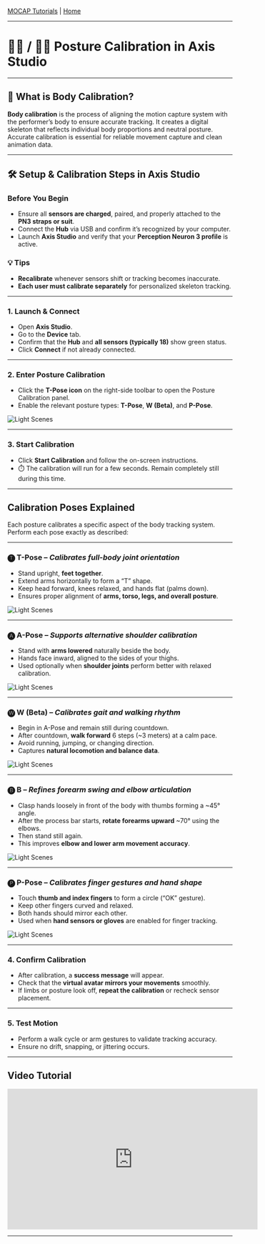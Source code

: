 [MOCAP Tutorials](README.md) | [Home](../../README.md)

-------------------------------------------------------------------------------

# 🧍‍♂️ / 🧍‍♀️ Posture Calibration in Axis Studio

---

## 🤔 What is Body Calibration?

**Body calibration** is the process of aligning the motion capture system with the performer’s body to ensure accurate tracking. It creates a digital skeleton that reflects individual body proportions and neutral posture. Accurate calibration is essential for reliable movement capture and clean animation data.

---

## 🛠️ Setup & Calibration Steps in Axis Studio

### Before You Begin
- Ensure all **sensors are charged**, paired, and properly attached to the **PN3 straps or suit**.
- Connect the **Hub** via USB and confirm it’s recognized by your computer.
- Launch **Axis Studio** and verify that your **Perception Neuron 3 profile** is active.

### 💡 Tips
- **Recalibrate** whenever sensors shift or tracking becomes inaccurate.
- **Each user must calibrate separately** for personalized skeleton tracking.

---

### 1. Launch & Connect
- Open **Axis Studio**.
- Go to the **Device** tab.
- Confirm that the **Hub** and **all sensors (typically 18)** show green status.
- Click **Connect** if not already connected.

---

### 2. Enter Posture Calibration
- Click the **T-Pose icon** on the right-side toolbar to open the Posture Calibration panel.
- Enable the relevant posture types: **T-Pose**, **W (Beta)**, and **P-Pose**.

![Light Scenes](images/body_callibration_1.png)

---

### 3. Start Calibration
- Click **Start Calibration** and follow the on-screen instructions.
- ⏱️ The calibration will run for a few seconds. Remain completely still during this time.

---

## Calibration Poses Explained

Each posture calibrates a specific aspect of the body tracking system. Perform each pose exactly as described:

---

### 🅣 T-Pose – *Calibrates full-body joint orientation*
- Stand upright, **feet together**.
- Extend arms horizontally to form a “T” shape.
- Keep head forward, knees relaxed, and hands flat (palms down).
- Ensures proper alignment of **arms, torso, legs, and overall posture**.

![Light Scenes](images/body_callibration_2.png)

---

### 🅐 A-Pose – *Supports alternative shoulder calibration*
- Stand with **arms lowered** naturally beside the body.
- Hands face inward, aligned to the sides of your thighs.
- Used optionally when **shoulder joints** perform better with relaxed calibration.

![Light Scenes](images/body_callibration_3.png)

---

### 🅦 W (Beta) – *Calibrates gait and walking rhythm*
- Begin in A-Pose and remain still during countdown.
- After countdown, **walk forward** 6 steps (~3 meters) at a calm pace.
- Avoid running, jumping, or changing direction.
- Captures **natural locomotion and balance data**.

![Light Scenes](images/body_callibration_4.png)

---

### 🅑 B – *Refines forearm swing and elbow articulation*
- Clasp hands loosely in front of the body with thumbs forming a ~45° angle.
- After the process bar starts, **rotate forearms upward** ~70° using the elbows.
- Then stand still again.
- This improves **elbow and lower arm movement accuracy**.

![Light Scenes](images/body_callibration_6.png)

---

### 🅟 P-Pose – *Calibrates finger gestures and hand shape*
- Touch **thumb and index fingers** to form a circle (“OK” gesture).
- Keep other fingers curved and relaxed.
- Both hands should mirror each other.
- Used when **hand sensors or gloves** are enabled for finger tracking.

![Light Scenes](images/body_callibration_7.png)

---

### 4. Confirm Calibration
- After calibration, a **success message** will appear.
- Check that the **virtual avatar mirrors your movements** smoothly.
- If limbs or posture look off, **repeat the calibration** or recheck sensor placement.

---

### 5. Test Motion
- Perform a walk cycle or arm gestures to validate tracking accuracy.
- Ensure no drift, snapping, or jittering occurs.

---

## Video Tutorial

<iframe width="560" height="315" src="https://www.youtube.com/embed/KdryfjN8pvs?si=ANNxJWdKtMohntUB" title="YouTube video player" frameborder="0" allow="accelerometer; autoplay; clipboard-write; encrypted-media; gyroscope; picture-in-picture; web-share" referrerpolicy="strict-origin-when-cross-origin" allowfullscreen></iframe>

---


